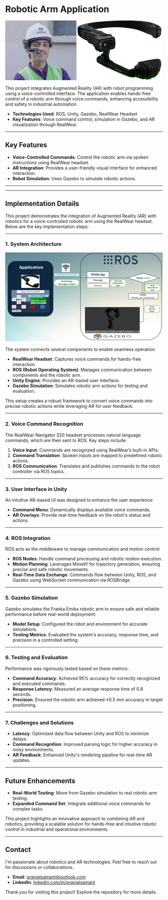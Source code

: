 # Robotic Arm Application

![Alt text](assets/images/RW_headset_operator_both.png)

This project integrates Augmented Reality (AR) with robot programming using a voice-controlled interface. The application enables hands-free control of a robotic arm through voice commands, enhancing accessibility and safety in industrial automation.

- **Technologies Used**: ROS, Unity, Gazebo, RealWear Headset
- **Key Features**: Voice command control, simulation in Gazebo, and AR visualization through RealWear.

---

## Key Features
- **Voice-Controlled Commands**: Control the robotic arm via spoken instructions using RealWear headset.
- **AR Integration**: Provides a user-friendly visual interface for enhanced interaction.
- **Robot Simulation**: Uses Gazebo to simulate robotic actions.

---

---

## Implementation Details

This project demonstrates the integration of Augmented Reality (AR) with robotics for a voice-controlled robotic arm using the RealWear headset. Below are the key implementation steps:

---

### 1. System Architecture

![Alt text](assets/images/Slide3.jpg)

The system connects several components to enable seamless operation:
- **RealWear Headset**: Captures voice commands for hands-free interaction.
- **ROS (Robot Operating System)**: Manages communication between components and the robotic arm.
- **Unity Engine**: Provides an AR-based user interface.
- **Gazebo Simulation**: Simulates robotic arm actions for testing and evaluation.

This setup creates a robust framework to convert voice commands into precise robotic actions while leveraging AR for user feedback.

---

### 2. Voice Command Recognition

The RealWear Navigator 520 headset processes natural language commands, which are then sent to ROS. Key steps include:
1. **Voice Input**: Commands are recognized using RealWear’s built-in APIs.
2. **Command Translation**: Spoken inputs are mapped to predefined robotic actions.
3. **ROS Communication**: Translates and publishes commands to the robot controller via ROS topics.

---

### 3. User Interface in Unity

An intuitive AR-based UI was designed to enhance the user experience:
- **Command Menu**: Dynamically displays available voice commands.
- **AR Overlays**: Provide real-time feedback on the robot's status and actions.

---

### 4. ROS Integration

ROS acts as the middleware to manage communication and motion control:
- **ROS Nodes**: Handle command processing and robotic motion execution.
- **Motion Planning**: Leverages MoveIt! for trajectory generation, ensuring precise and safe robotic movements.
- **Real-Time Data Exchange**: Commands flow between Unity, ROS, and Gazebo using WebSocket communication via ROSBridge.

---

### 5. Gazebo Simulation

Gazebo simulates the Franka Emika robotic arm to ensure safe and reliable performance before real-world deployment:
- **Model Setup**: Configured the robot and environment for accurate simulations.
- **Testing Metrics**: Evaluated the system's accuracy, response time, and precision in a controlled setting.

---

### 6. Testing and Evaluation

Performance was rigorously tested based on these metrics:
- **Command Accuracy**: Achieved 95% accuracy for correctly recognized and executed commands.
- **Response Latency**: Measured an average response time of 0.8 seconds.
- **Precision**: Ensured the robotic arm achieved ±0.5 mm accuracy in target positioning.

---

### 7. Challenges and Solutions

- **Latency**: Optimized data flow between Unity and ROS to minimize delays.
- **Command Recognition**: Improved parsing logic for higher accuracy in noisy environments.
- **AR Feedback**: Enhanced Unity's rendering pipeline for real-time AR updates.

---

## Future Enhancements
- **Real-World Testing**: Move from Gazebo simulation to real robotic arm testing.
- **Expanded Command Set**: Integrate additional voice commands for complex tasks.

This project highlights an innovative approach to combining AR and robotics, providing a scalable solution for hands-free and intuitive robotic control in industrial and operational environments.

---

## Contact
I'm passionate about robotics and AR technologies. Feel free to reach out for discussions or collaborations.

- **Email**: pranjalsamant@outlook.com
- **LinkedIn**: [linkedin.com/in/pranjalsamant](https://www.linkedin.com/in/pranjalsamant)

Thank you for visiting this project! Explore the repository for more details.
